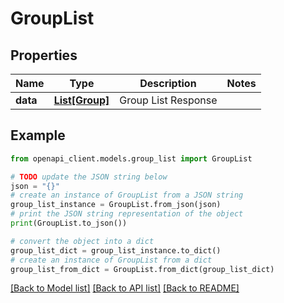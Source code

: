 # GroupList


## Properties

Name | Type | Description | Notes
------------ | ------------- | ------------- | -------------
**data** | [**List[Group]**](Group.md) | Group List Response | 

## Example

```python
from openapi_client.models.group_list import GroupList

# TODO update the JSON string below
json = "{}"
# create an instance of GroupList from a JSON string
group_list_instance = GroupList.from_json(json)
# print the JSON string representation of the object
print(GroupList.to_json())

# convert the object into a dict
group_list_dict = group_list_instance.to_dict()
# create an instance of GroupList from a dict
group_list_from_dict = GroupList.from_dict(group_list_dict)
```
[[Back to Model list]](../README.md#documentation-for-models) [[Back to API list]](../README.md#documentation-for-api-endpoints) [[Back to README]](../README.md)


